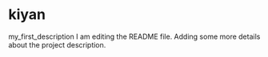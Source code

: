 # kiyan
my_first_description
I am editing the README file. Adding some more details about the project description.
